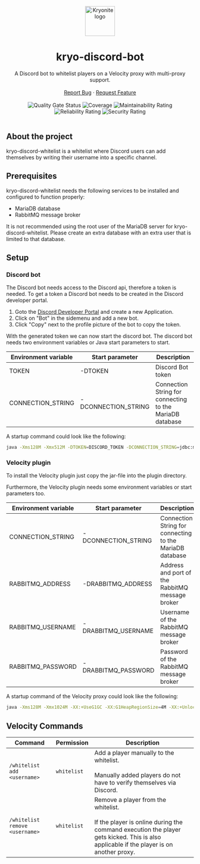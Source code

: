 <div align="center">
  <a href="https://github.com/kryoniteorg/kryo-discord-whitelist">
    <img src="https://raw.githubusercontent.com/kryoniteorg/.github/main/assets/kryonite_logo.svg" alt="Kryonite logo" width="80" height="80">
  </a>
</div>

<h1 align="center">kryo-discord-bot</h1>
<div align="center">
    A Discord bot to whitelist players on a Velocity proxy with multi-proxy support.
    <br />
    <br />
    <a href="https://github.com/kryoniteorg/kryo-discord-whitelist/issues/new?assignees=&labels=bug&template=bug_report.md">Report Bug</a>
    ·
    <a href="https://github.com/kryoniteorg/kryo-discord-whitelist/issues/new?assignees=&labels=feature&template=feature_request.md">Request Feature</a>
    <br />
    <br />
    <img alt="Quality Gate Status" src="https://sonarcloud.io/api/project_badges/measure?project=kryoniteorg_kryo-discord-whitelist&metric=alert_status">
    <img alt="Coverage" src="https://sonarcloud.io/api/project_badges/measure?project=kryoniteorg_kryo-discord-whitelist&metric=coverage">
    <img alt="Maintainability Rating" src="https://sonarcloud.io/api/project_badges/measure?project=kryoniteorg_kryo-discord-whitelist&metric=sqale_rating">
    <img alt="Reliability Rating" src="https://sonarcloud.io/api/project_badges/measure?project=kryoniteorg_kryo-discord-whitelist&metric=reliability_rating">
    <img alt="Security Rating" src="https://sonarcloud.io/api/project_badges/measure?project=kryoniteorg_kryo-discord-whitelist&metric=security_rating">
    <br />
    <br />
</div>


## About the project

kryo-discord-whitelist is a whitelist where Discord users can add themselves by writing their username into a specific channel.

## Prerequisites
kryo-discord-whitelist needs the following services to be installed and configured to function properly:

- MariaDB database
- RabbitMQ message broker

It is not recommended using the root user of the MariaDB server for kryo-discord-whitelist. Please create an extra database with an extra user that is limited to that database.

## Setup

### Discord bot
The Discord bot needs access to the Discord api, therefore a token is needed. To get a token a Discord bot needs to be created in the Discord developer portal.

1. Goto the [Discord Developer Portal](https://discord.com/developers/applications) and create a new Application.
2. Click on "Bot" in the sidemenu and add a new bot.
3. Click "Copy" next to the profile picture of the bot to copy the token.

With the generated token we can now start the discord bot. The discord bot needs two environment variables or Java start parameters to start.

| Environment variable | Start parameter     | Description                                              |
|----------------------|---------------------|----------------------------------------------------------|
| TOKEN                | -DTOKEN             | Discord Bot token                                        |
| CONNECTION_STRING    | -DCONNECTION_STRING | Connection String for connecting to the MariaDB database |

A startup command could look like the following:
```bash
java -Xms128M -Xmx512M -DTOKEN=DISCORD_TOKEN -DCONNECTION_STRING=jdbc:mariadb://localhost:3306/database?user=user&password=password -jar kryo-discord-whitelist-bot.jar
```

### Velocity plugin
To install the Velocity plugin just copy the jar-file into the plugin directory.

Furthermore, the Velocity plugin needs some environment variables or start parameters too.

| Environment variable | Start parameter     | Description                                              |
|----------------------|---------------------|----------------------------------------------------------|
| CONNECTION_STRING    | -DCONNECTION_STRING | Connection String for connecting to the MariaDB database |
| RABBITMQ_ADDRESS     | -DRABBITMQ_ADDRESS  | Address and port of the RabbitMQ message broker          |
| RABBITMQ_USERNAME    | -DRABBITMQ_USERNAME | Username of the RabbitMQ message broker                  |
| RABBITMQ_PASSWORD    | -DRABBITMQ_PASSWORD | Password of the RabbitMQ message broker                  |

A startup command of the Velocity proxy could look like the following:
```bash
java -Xms128M -Xmx1024M -XX:+UseG1GC -XX:G1HeapRegionSize=4M -XX:+UnlockExperimentalVMOptions -XX:+ParallelRefProcEnabled -XX:+AlwaysPreTouch -XX:MaxInlineLevel=15 -DCONNECTION_STRING=jdbc:mariadb://127.0.0.1:3306/database?user=user&password=password -DRABBITMQ_ADDRESS=127.0.0.1:5672 -DRABBITMQ_USERNAME=guest -DRABBITMQ_PASSWORD=guest -jar velocity.jar
```

## Velocity Commands
| Command                        | Permission  | Description                                                                                                                                                                          |
|--------------------------------|-------------|--------------------------------------------------------------------------------------------------------------------------------------------------------------------------------------|
| `/whitelist add <username>`    | `whitelist` | Add a player manually to the whitelist.<br/><br/>Manually added players do not have to verify themselves via Discord.                                                                |
| `/whitelist remove <username>` | `whitelist` | Remove a player from the whitelist.<br/><br/>If the player is online during the command execution the player gets kicked. This is also applicable if the player is on another proxy. |
